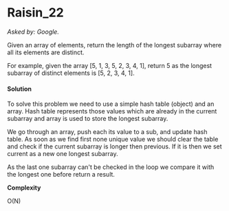 # Raisin_22

*Asked by: Google.*

Given an array of elements, return the length of the longest subarray where all its elements are distinct.

For example, given the array [5, 1, 3, 5, 2, 3, 4, 1], return 5 as the longest subarray of distinct elements is [5, 2, 3, 4, 1].

#### Solution

To solve this problem we need to use a simple hash table (object) and an array. Hash table represents those values which are already in the current subarray and array is used to store the longest subarray.

We go through an array, push each its value to a sub, and update hash table. As soon as we find first none unique value we should clear the table and check if the current subarray is longer then previous. If it is then we set current as a new one longest subarray. 

As the last one subarray can't be checked in the loop we compare it with the longest one before return a result.

**Сomplexity** 

O(N)